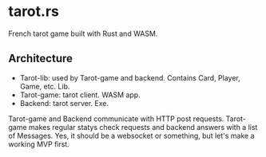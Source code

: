# tarot.rs

French tarot game built with Rust and WASM.

## Architecture

* Tarot-lib: used by Tarot-game and backend. Contains Card, Player, Game, etc. Lib.
* Tarot-game: tarot client. WASM app.
* Backend: tarot server. Exe.

Tarot-game and Backend communicate with HTTP post requests. Tarot-game makes
regular statys check requests and backend answers with a list of Messages. Yes,
it should be a websocket or something, but let's make a working MVP first.
